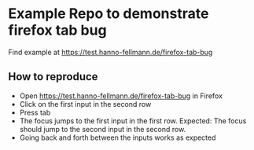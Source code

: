 # Example Repo to demonstrate firefox tab bug

Find example at https://test.hanno-fellmann.de/firefox-tab-bug

## How to reproduce

- Open https://test.hanno-fellmann.de/firefox-tab-bug in Firefox
- Click on the first input in the second row
- Press tab
- The focus jumps to the first input in the first row. Expected: The focus should jump to the second input in the second row.
- Going back and forth between the inputs works as expected